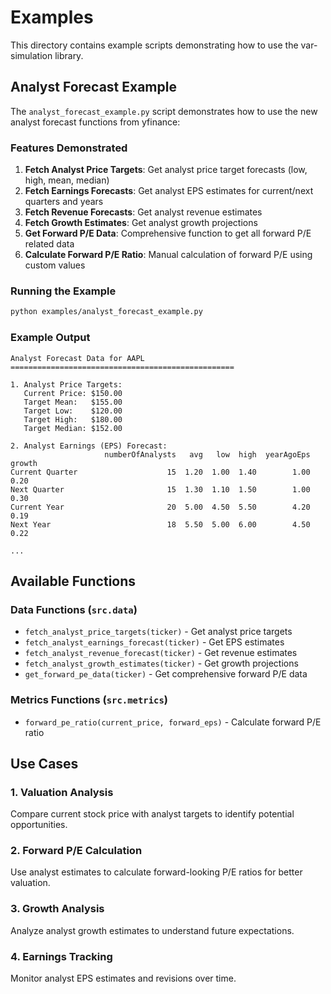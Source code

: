 # Examples

This directory contains example scripts demonstrating how to use the var-simulation library.

## Analyst Forecast Example

The `analyst_forecast_example.py` script demonstrates how to use the new analyst forecast functions from yfinance:

### Features Demonstrated

1. **Fetch Analyst Price Targets**: Get analyst price target forecasts (low, high, mean, median)
2. **Fetch Earnings Forecasts**: Get analyst EPS estimates for current/next quarters and years
3. **Fetch Revenue Forecasts**: Get analyst revenue estimates
4. **Fetch Growth Estimates**: Get analyst growth projections
5. **Get Forward P/E Data**: Comprehensive function to get all forward P/E related data
6. **Calculate Forward P/E Ratio**: Manual calculation of forward P/E using custom values

### Running the Example

```bash
python examples/analyst_forecast_example.py
```

### Example Output

```
Analyst Forecast Data for AAPL
==================================================

1. Analyst Price Targets:
   Current Price: $150.00
   Target Mean:   $155.00
   Target Low:    $120.00
   Target High:   $180.00
   Target Median: $152.00

2. Analyst Earnings (EPS) Forecast:
                     numberOfAnalysts   avg   low  high  yearAgoEps  growth
Current Quarter                    15  1.20  1.00  1.40        1.00    0.20
Next Quarter                       15  1.30  1.10  1.50        1.00    0.30
Current Year                       20  5.00  4.50  5.50        4.20    0.19
Next Year                          18  5.50  5.00  6.00        4.50    0.22

...
```

## Available Functions

### Data Functions (`src.data`)

- `fetch_analyst_price_targets(ticker)` - Get analyst price targets
- `fetch_analyst_earnings_forecast(ticker)` - Get EPS estimates
- `fetch_analyst_revenue_forecast(ticker)` - Get revenue estimates
- `fetch_analyst_growth_estimates(ticker)` - Get growth projections
- `get_forward_pe_data(ticker)` - Get comprehensive forward P/E data

### Metrics Functions (`src.metrics`)

- `forward_pe_ratio(current_price, forward_eps)` - Calculate forward P/E ratio

## Use Cases

### 1. Valuation Analysis
Compare current stock price with analyst targets to identify potential opportunities.

### 2. Forward P/E Calculation
Use analyst estimates to calculate forward-looking P/E ratios for better valuation.

### 3. Growth Analysis
Analyze analyst growth estimates to understand future expectations.

### 4. Earnings Tracking
Monitor analyst EPS estimates and revisions over time.
